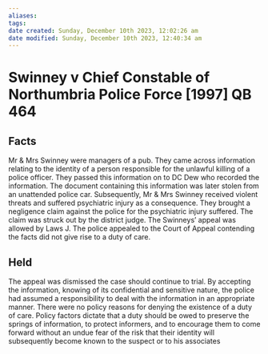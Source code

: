 ```yaml
---
aliases: 
tags: 
date created: Sunday, December 10th 2023, 12:02:26 am
date modified: Sunday, December 10th 2023, 12:40:34 am
---
```


# Swinney v Chief Constable of Northumbria Police Force [1997] QB 464

## Facts

Mr & Mrs Swinney were managers of a pub. They came across information relating to the identity of a person responsible for the unlawful killing of a police officer. They passed this information on to DC Dew who recorded the information. The document containing this information was later stolen from an unattended police car. Subsequently, Mr & Mrs Swinney received violent threats and suffered psychiatric injury as a consequence. They brought a negligence claim against the police for the psychiatric injury suffered. The claim was struck out by the district judge. The Swinneys’ appeal was allowed by Laws J. The police appealed to the Court of Appeal contending the facts did not give rise to a duty of care.

## Held

The appeal was dismissed the case should continue to trial. By accepting the information, knowing of its confidential and sensitive nature, the police had assumed a responsibility to deal with the information in an appropriate manner. There were no policy reasons for denying the existence of a duty of care. Policy factors dictate that a duty should be owed to preserve the springs of information, to protect informers, and to encourage them to come forward without an undue fear of the risk that their identity will subsequently become known to the suspect or to his associates
